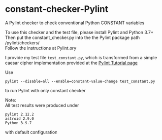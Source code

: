 # constant-checker-Pylint
A Pylint checker to check conventional Python CONSTANT variables

To use this checker and the test file, please install Pylint and Python 3.7+\
Then put the constant_checker.py into the the Pylint package path /pylint/checkers/ \
Follow the instructions at Pylint.ory

I provide my test file `test_constant.py`, which is transformed from a simple caesar cipher implementation provided at the [Pylint Tutorial page](https://pylint.pycqa.org/en/latest/tutorial.html)

Use

    pylint --disable=all --enable=constant-value-change test_constant.py

to run Pylint with only constant checker

Note:\
All test results were produced under

    pylint 2.12.2
    astroid 2.9.0
    Python 3.9.7

with default configuration

